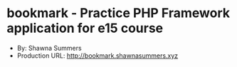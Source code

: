 # bookmark - Practice PHP Framework application for e15 course
+ By: Shawna Summers
+ Production URL:  <http://bookmark.shawnasummers.xyz>